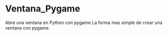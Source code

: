 # Ventana_Pygame
Abre una ventana en Python con pygame
La forma mas simple de crear una ventana con pygame.
